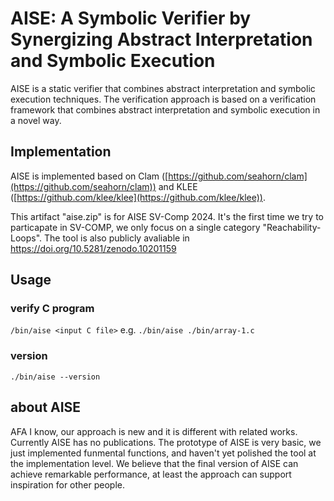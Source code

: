 # AISE: A Symbolic Verifier by Synergizing Abstract Interpretation and Symbolic Execution	

AISE is a static verifier that combines abstract interpretation and symbolic execution techniques. The verification approach is based on a verification framework that combines abstract interpretation and symbolic execution in a novel way. 

## Implementation
AISE is implemented based on Clam ([https://github.com/seahorn/clam](https://github.com/seahorn/clam)) and KLEE ([https://github.com/klee/klee](https://github.com/klee/klee)).

This artifact "aise.zip" is for AISE SV-Comp 2024. It's the first time we try to particapate in SV-COMP, we only focus on a single category "Reachability-Loops".
The tool is also publicly avaliable in https://doi.org/10.5281/zenodo.10201159
## Usage

### verify C program
`/bin/aise <input C file>`
e.g. `./bin/aise ./bin/array-1.c`
### version
`./bin/aise --version `

## about AISE
AFA I know, our approach is new and it is different with related works. Currently AISE has no publications. The prototype of AISE is very basic, we just implemented funmental functions, and haven't yet polished the tool at the implementation level. We believe that the final version of AISE can achieve remarkable performance, at least the approach can support inspiration for other people.
